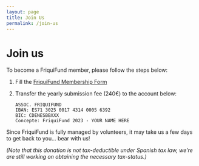 ```yaml
---
layout: page
title: Join Us
permalink: /join-us
---
```


<h1>Join us</h1>

To become a FriquiFund member, please follow the steps below:

1. Fill the <a href="https://docs.google.com/forms/d/e/1FAIpQLScdUiUZQpEtSQ-f2Lc4Aljb7Rfd_wR5yOJO1Nny7dOpX3pgxw/viewform" target="_blank">FriquiFund Membership Form</a>

<!-- 2. Transfer the submission fee* to the account below: -->
2. Transfer the yearly submission fee (240€) to the account below:

    ```
    ASSOC. FRIQUIFUND
    IBAN: ES71 3025 0017 4314 0005 6392
    BIC: CDENESBBXXX
    Concepte: FriquiFund 2023 - YOUR NAME HERE
    ```

    <!-- (\*) The fee is 240€ every year, but when you first join you can make it 20€ per remaining full month of the year. For example, if you join in October, you would need to transfer 40€ for your first year membership. -->

Since FriquiFund is fully managed by volunteers, it may take us a few days to get back to you... bear with us!

*(Note that this donation is not tax-deductible under Spanish tax law, we’re are still working on obtaining the necessary tax-status.)*



